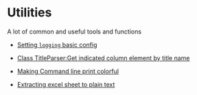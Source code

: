 # Utilities
A lot of common and useful tools and functions

* [Setting `logging` basic config](https://github.com/KingCM/Utilities/blob/master/python/set_logging.py)

* [Class TitleParser:Get indicated column element by title name](https://github.com/KingCM/Utilities/blob/master/python/TitleParser.py)

* [Making Command line print colorful](https://github.com/KingCM/Utilities/blob/master/python/command_line_color.py)
* [Extracting excel sheet to plain text](https://github.com/KingCM/Utilities/blob/master/python/excel_to_text.py)
